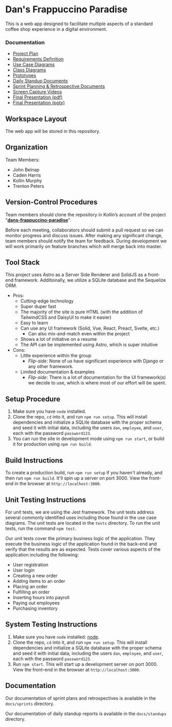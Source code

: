 # Dan's Frappuccino Paradise

This is a web app designed to facilitate multiple aspects of a standard coffee shop experience in a digital environment.

### Documentation

- [Project Plan](docs/projectPlan.md)
- [Requirements Definition](docs/requirements.md)
- [Use Case Diagrams](docs/useCases.md)
- [Class Diagrams](docs/classDiagram.md)
- [Prototypes](docs/prototypes.md)
- [Daily Standup Documents](docs/standups)
- [Sprint Planning & Retrospective Documents](docs/sprints)
- [Screen Capture Videos](docs/videos)
- [Final Presentation (pdf)](docs/presentation.pdf)
- [Final Presentation (pptx)](docs/presentation.pptx)

## Workspace Layout

The web app will be stored in this repository.

## Organization

Team Members:

- John Belnap
- Caden Harris
- Kollin Murphy
- Trenton Peters

## Version-Control Procedures

Team members should clone the repository in Kollin’s account of the project "**[dans-frappuccino-paradise](https://github.com/kollinmurphy/dans-frappuccino-paradise)**". 

Before each meeting, collaborators should submit a pull request so we can monitor progress and discuss issues.
After making any significant change, team members should notify the team for feedback.
During development we will work primarily on feature branches which will merge back into master.

## Tool Stack

This project uses Astro as a Server Side Renderer and SolidJS as a front-end framework. Additionally, we utilize a SQLite database and the Sequelize ORM.

- Pros:
  - Cutting\-edge technology
  - Super duper fast
  - The majority of the site is pure HTML \(with the addition of TailwindCSS and DaisyUI to make it easier\)
  - Easy to learn
  - Can use any UI framework \(Solid, Vue, React, Preact, Svelte, etc\.\)
    - Can also mix\-and\-match even within the project
  - Shows a lot of initiative on a resume
  - The API can be implemented using Astro, which is super intuitive
- Cons:
  - Little experience within the group
    - *Flip-side*: None of us have significant experience with Django or any other framework.
  - Limited documentation & examples
    - *Flip-side*: There is a lot of documentation for the UI framework(s) we decide to use, which is where most of our effort will be spent.

## Setup Procedure

1. Make sure you have `node` installed.
2. Clone the repo, `cd` into it, and run `npm run setup`. This will install dependencies and initialize a SQLite database with the proper schema and seed it with initial data, including the users `dan`, `employee`, and `user`, each with the password `password123`.
3. You can run the site in development mode using `npm run start`, or build it for production using `npm run build`.

## Build Instructions

To create a production build, run `npm run setup` if you haven't already, and then run `npm run build`. It'll spin up a server on port 3000. View the front-end in the browser at `http://localhost:3000`.

## Unit Testing Instructions

For unit tests, we are using the Jest framework. The unit tests address several commonly identified uses including those found in the use case diagrams. The unit tests are located in the `tests` directory. To run the unit tests, run the command `npm test`.

Our unit tests cover the primary business logic of the application. They execute the business logic of the application found in the back-end and verify that the results are as expected. Tests cover various aspects of the application including the following:

- User registration
- User login
- Creating a new order
- Adding items to an order
- Placing an order
- Fulfilling an order
- Inserting hours into payroll
- Paying out employees
- Purchasing inventory

## System Testing Instructions

1.  Make sure you have `node` installed: [node](https://nodejs.org/en/).
2. Clone the repo, `cd` into it, and run `npm run setup`. This will install dependencies and initialize a SQLite database with the proper schema and seed it with initial data, including the users `dan`, `employee`, and `user`, each with the password `password123`.
3. Run `npm start`. This will start up a development server on port 3000. View the front-end in the browser at `http://localhost:3000`.

## Documentation

Our documentation of sprint plans and retrospectives is available in the `docs/sprints` directory.

Our documentation of daily standup reports is available in the `docs/standups` directory.
